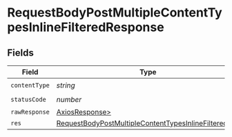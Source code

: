 # RequestBodyPostMultipleContentTypesInlineFilteredResponse


## Fields

| Field                                                                                                                                   | Type                                                                                                                                    | Required                                                                                                                                | Description                                                                                                                             |
| --------------------------------------------------------------------------------------------------------------------------------------- | --------------------------------------------------------------------------------------------------------------------------------------- | --------------------------------------------------------------------------------------------------------------------------------------- | --------------------------------------------------------------------------------------------------------------------------------------- |
| `contentType`                                                                                                                           | *string*                                                                                                                                | :heavy_check_mark:                                                                                                                      | N/A                                                                                                                                     |
| `statusCode`                                                                                                                            | *number*                                                                                                                                | :heavy_check_mark:                                                                                                                      | N/A                                                                                                                                     |
| `rawResponse`                                                                                                                           | [AxiosResponse>](https://axios-http.com/docs/res_schema)                                                                                | :heavy_minus_sign:                                                                                                                      | N/A                                                                                                                                     |
| `res`                                                                                                                                   | [RequestBodyPostMultipleContentTypesInlineFilteredRes](../../models/operations/requestbodypostmultiplecontenttypesinlinefilteredres.md) | :heavy_minus_sign:                                                                                                                      | OK                                                                                                                                      |